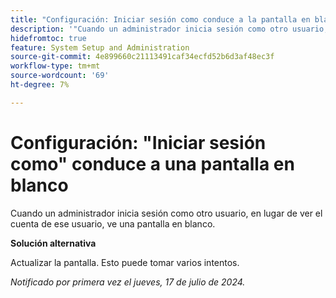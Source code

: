 ```yaml
---
title: "Configuración: Iniciar sesión como conduce a la pantalla en blanco"
description: '"Cuando un administrador inicia sesión como otro usuario, en lugar de ver que usuario cuenta, ve una pantalla en blanco".'
hidefromtoc: true
feature: System Setup and Administration
source-git-commit: 4e899660c21113491caf34ecfd52b6d3af48ec3f
workflow-type: tm+mt
source-wordcount: '69'
ht-degree: 7%

---
```



# Configuración: &quot;Iniciar sesión como&quot; conduce a una pantalla en blanco

Cuando un administrador inicia sesión como otro usuario, en lugar de ver el cuenta de ese usuario, ve una pantalla en blanco.

**Solución alternativa**

Actualizar la pantalla. Esto puede tomar varios intentos.

_Notificado por primera vez el jueves, 17 de julio de 2024._
